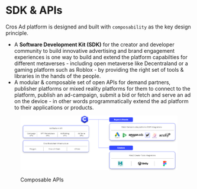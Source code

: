 # SDK & APIs

Cros Ad platform is designed and built with `composability` as the key design principle.

* A **Software Development Kit (SDK)** for the creator and developer community to build innovative advertising and brand engagement experiences is one way to build and extend the platform capabilties for different metaverses - including open metaverse like Decentraland or a gaming platform such as Roblox - by providing the right set of tools & libraries in the hands of the people.&#x20;
* A modular & composable set of open APIs for demand partners, publisher platforms or mixed reality platforms for them to connect to the platform, publish an ad-campaign, submit a bid or fetch and serve an ad on the device - in other words programmatically extend the ad platform to their applications or products.

<figure><img src="../.gitbook/assets/image (3).png" alt=""><figcaption><p>Composable APIs </p></figcaption></figure>

##



